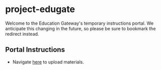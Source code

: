 # project-edugate
Welcome to the Education Gateway's temporary instructions portal. We anticipate this changing in the future, so please be sure to bookmark the redirect instead.

## Portal Instructions
* Navigate [here](https://www.dropbox.com/scl/fo/r47xh0j0yidppz17aan0w/h?rlkey=b29mtrwdu1wllb6uair8twe3p&dl=0) to upload materials. 
